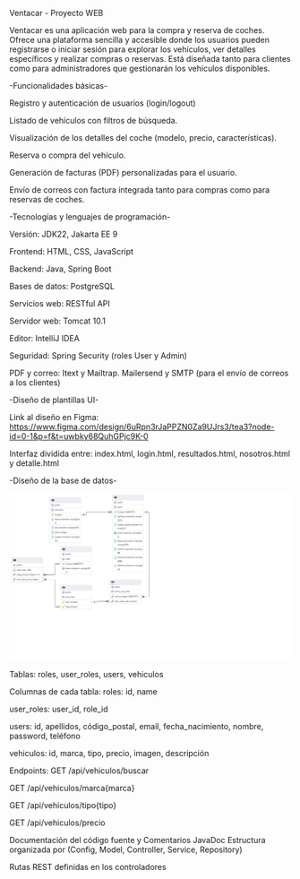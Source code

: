 Ventacar - Proyecto WEB

Ventacar es una aplicación web para la compra y reserva de coches. Ofrece una plataforma sencilla y accesible donde los usuarios pueden registrarse o iniciar sesión para explorar los vehículos, ver detalles específicos y realizar compras o reservas. Está diseñada tanto para clientes como para administradores que gestionarán los vehículos disponibles.

-Funcionalidades básicas-

Registro y autenticación de usuarios (login/logout)

Listado de vehículos con filtros de búsqueda.

Visualización de los detalles del coche (modelo, precio, características).

Reserva o compra del vehículo.

Generación de facturas (PDF) personalizadas para el usuario.

Envío de correos con factura integrada tanto para compras como para reservas de coches.

-Tecnologías y lenguajes de programación-

Versión: JDK22, Jakarta EE 9

Frontend: HTML, CSS, JavaScript

Backend: Java, Spring Boot

Bases de datos: PostgreSQL

Servicios web: RESTful API

Servidor web: Tomcat 10.1

Editor: IntelliJ IDEA

Seguridad: Spring Security (roles User y Admin)

PDF y correo: Itext y Mailtrap. Mailersend y SMTP (para el envío de correos a los clientes)

-Diseño de plantillas UI-

Link al diseño en Figma: https://www.figma.com/design/6uRpn3rJaPPZN0Za9UJrs3/tea3?node-id=0-1&p=f&t=uwbky68QuhGPjc9K-0

Interfaz dividida entre: index.html, login.html, resultados.html, nosotros.html y detalle.html

-Diseño de la base de datos-

![Diagrama de base de datos](https://github.com/elianiubo/ventacar/blob/main/src/main/assets/DBrelational.jpeg?raw=true)

Tablas: roles, user_roles, users, vehiculos

Columnas de cada tabla:
roles: id, name

user_roles: user_id, role_id

users: id, apellidos, código_postal, email, fecha_nacimiento, nombre, password, teléfono

vehiculos: id, marca, tipo, precio, imagen, descripción

Endpoints:
GET /api/vehiculos/buscar

GET /api/vehiculos/marca{marca}

GET /api/vehiculos/tipo{tipo}

GET /api/vehiculos/precio

Documentación del código fuente y Comentarios JavaDoc
Estructura organizada por (Config, Model, Controller, Service, Repository)

Rutas REST definidas en los controladores
